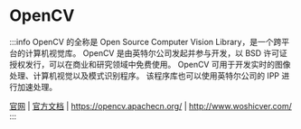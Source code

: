 # OpenCV

:::info
OpenCV 的全称是 Open Source Computer Vision Library，是一个跨平台的计算机视觉库。
OpenCV 是由英特尔公司发起并参与开发，以 BSD 许可证授权发行，可以在商业和研究领域中免费使用。
OpenCV 可用于开发实时的图像处理、计算机视觉以及模式识别程序。
该程序库也可以使用英特尔公司的 IPP 进行加速处理。

  [官网](https://opencv.org/)
| [官方文档](https://docs.opencv.org/)
| <https://opencv.apachecn.org/>
| <http://www.woshicver.com/>
:::